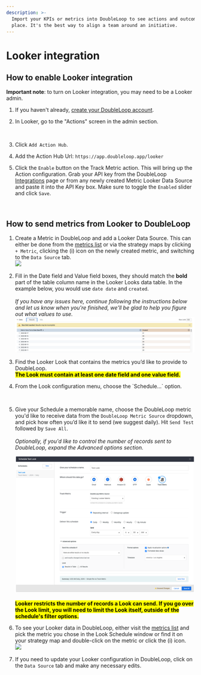 ```yaml
---
description: >-
  Import your KPIs or metrics into DoubleLoop to see actions and outcomes in one
  place. It's the best way to align a team around an initiative.
---
```


# Looker integration

## How to enable Looker integration

**Important note**: to turn on Looker integration, you may need to be a Looker admin.

1. If you haven't already, [create your DoubleLoop account](https://app.doubleloop.app/sign\_up).
2.  In Looker, go to the "Actions" screen in the admin section.

    <img src="https://lh5.googleusercontent.com/WbhzV8d10brLouNCrNZnMh_YNl34wYTSMcyFc6Y0PHTlpWESXrtbfXMiD8w09aSoOPevPsOajhKTo8UAAxX_wCw-Vec59Ej-AH8yX6asVnxhWqMk2yj0DA7GqtqQn115L66uobUX" alt="" data-size="original">
3. Click `Add Action Hub`.
4. Add the Action Hub Url: `https://app.doubleloop.app/looker`
5.  Click the `Enable` button on the Track Metric action. This will bring up the Action configuration. Grab your API key from the DoubleLoop [Integrations](https://app.doubleloop.app/settings/integrations) page or from any newly created Metric Looker Data Source and paste it into the API Key box. Make sure to toggle the `Enabled` slider and click `Save`.

    <img src="https://lh4.googleusercontent.com/puEdxX1fDJRlfZFP_UxkS4gqn3ZagXMCh4Gxy2yEZGLWeoMJEst3JfZ_df-O8v2JkVWnSnECVBWkFvO6bzbDW3WWEmX7eD1XddFScmVvE7afKBB9nsrsJj_mwi2VgfuEQ5jTb3Ch" alt="" data-size="original">

## How to send metrics from Looker to DoubleLoop

1. Create a Metric in DoubleLoop and add a Looker Data Source. This can either be done from the [metrics list](https://app.doubleloop.app/metrics) or via the strategy maps by clicking `+ Metric`, clicking the (i) icon on the newly created metric, and switching to the `Data Source` tab.\
   ![](<../.gitbook/assets/staging.doubleloop.app\_strategy\_885(Desktop) (1).png>)
2. Fill in the Date field and Value field boxes, they should match the **bold** part of the table column name in the Looker Looks data table. In the example below, you would use `date date`  and `created`. \
   \
   _If you have any issues here, continue following the instructions below and let us know when you're finished, we'll be glad to help you figure out what values to use._\
   <img src="../.gitbook/assets/Screen Shot 2022-08-18 at 9.54.16 AM.png" alt="" data-size="original">
3. Find the Looker Look that contains the metrics you’d like to provide to DoubleLoop. \
   <mark style="background-color:yellow;">**The Look must contain at least one date field and one value field.**</mark>
4.  From the Look configuration menu, choose the \`Schedule...\` option.

    <img src="https://lh4.googleusercontent.com/c0vBVEigZRLQ3ld-WJj2ZRL6m0K6zGEiAGrJtkeaoJeGZU08vndfw3pfxyCFA_rq4QDkCd7GSO5mwcpWFXDRDB54Rvc8ZFGN2PXxqWRwI07mQ-QcBTRPKoTDS9daSNDWyUqpTGYL" alt="" data-size="original">
5.  Give your Schedule a memorable name, choose the DoubleLoop metric you'd like to receive data from the `DoubleLoop Metric Source` dropdown, and pick how often you’d like it to send (we suggest daily). Hit `Send Test` followed by `Save All`. \
    \
    _Optionally, if you'd like to control the number of records sent to DoubleLoop, expand the Advanced options section._

    <img src="../.gitbook/assets/Screen Shot 2022-08-18 at 9.23.52 AM.png" alt="" data-size="original">\
    \
    <mark style="background-color:yellow;">**Looker restricts the number of records a Look can send. If you go over the Look limit, you will need to limit the Look itself, outside of the schedule's filter options.**</mark>&#x20;
6. To see your Looker data in DoubleLoop, either visit the [metrics list](https://app.doubleloop.app/metrics) and pick the metric you chose in the Look Schedule window or find it on your strategy map and double-click on the metric or click the (i) icon.\
   ![](../.gitbook/assets/staging.doubleloop.app\_strategy\_885\(Desktop\).png)
7. If you need to update your Looker configuration in DoubleLoop, click on the `Data Source` tab and make any necessary edits.
